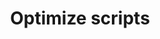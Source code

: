 ---
title: Optimize scripts
seotitle: Guides to optimize your Gatling load test scripts
description: Guides to optimize your Gatling load test scripts and use synthetic data.
lead: Guides to optimize your Gatling load test scripts and use synthetic data.
ordering:
  - debugging
  - passing-parameters
  - grouping-feeder
  - generate-test-data
  - aws-s3-bucket-feeders
---